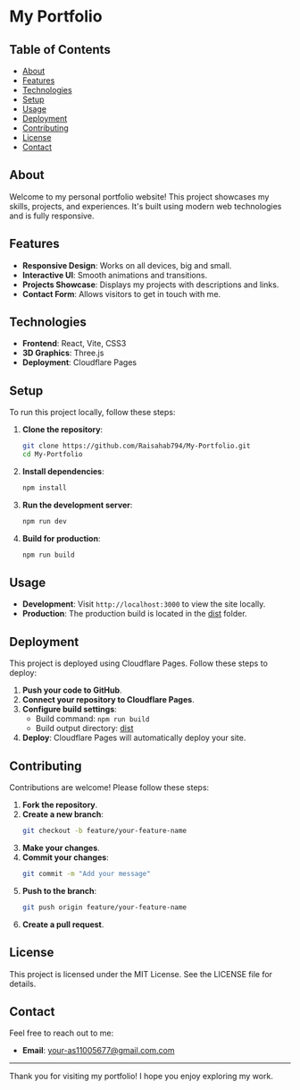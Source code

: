 # My Portfolio


## Table of Contents

- [About](#about)
- [Features](#features)
- [Technologies](#technologies)
- [Setup](#setup)
- [Usage](#usage)
- [Deployment](#deployment)
- [Contributing](#contributing)
- [License](#license)
- [Contact](#contact)

## About

Welcome to my personal portfolio website! This project showcases my skills, projects, and experiences. It's built using modern web technologies and is fully responsive.

## Features

- **Responsive Design**: Works on all devices, big and small.
- **Interactive UI**: Smooth animations and transitions.
- **Projects Showcase**: Displays my projects with descriptions and links.
- **Contact Form**: Allows visitors to get in touch with me.

## Technologies

- **Frontend**: React, Vite, CSS3
- **3D Graphics**: Three.js
- **Deployment**: Cloudflare Pages

## Setup

To run this project locally, follow these steps:

1. **Clone the repository**:
    ```sh
    git clone https://github.com/Raisahab794/My-Portfolio.git
    cd My-Portfolio
    ```

2. **Install dependencies**:
    ```sh
    npm install
    ```

3. **Run the development server**:
    ```sh
    npm run dev
    ```

4. **Build for production**:
    ```sh
    npm run build
    ```

## Usage

- **Development**: Visit `http://localhost:3000` to view the site locally.
- **Production**: The production build is located in the [dist](http://_vscodecontentref_/0) folder.

## Deployment

This project is deployed using Cloudflare Pages. Follow these steps to deploy:

1. **Push your code to GitHub**.
2. **Connect your repository to Cloudflare Pages**.
3. **Configure build settings**:
    - Build command: `npm run build`
    - Build output directory: [dist](http://_vscodecontentref_/1)
4. **Deploy**: Cloudflare Pages will automatically deploy your site.

## Contributing

Contributions are welcome! Please follow these steps:

1. **Fork the repository**.
2. **Create a new branch**:
    ```sh
    git checkout -b feature/your-feature-name
    ```
3. **Make your changes**.
4. **Commit your changes**:
    ```sh
    git commit -m "Add your message"
    ```
5. **Push to the branch**:
    ```sh
    git push origin feature/your-feature-name
    ```
6. **Create a pull request**.

## License

This project is licensed under the MIT License. See the LICENSE file for details.

## Contact

Feel free to reach out to me:

- **Email**: your-as11005677@gmail.com.com


---

Thank you for visiting my portfolio! I hope you enjoy exploring my work.
